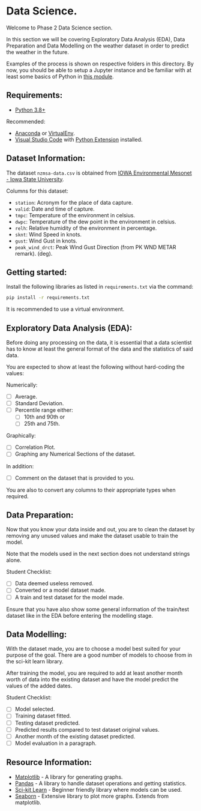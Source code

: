# Data Science.

Welcome to Phase 2 Data Science section.

In this section we will be covering Exploratory Data Analysis (EDA), Data Preparation and Data Modelling on the weather dataset in order to predict the weather in the future.

Examples of the process is shown on respective folders in this directory. By now, you should be able to setup a Jupyter instance and be familiar with at least some basics of Python in [this module](https://docs.microsoft.com/en-us/learn/paths/beginner-python/).

## Requirements:
* [Python 3.8+](https://www.python.org/)

Recommended:
* [Anaconda](https://www.anaconda.com/) or [VirtualEnv](https://virtualenv.pypa.io/en/latest/).
* [Visual Studio Code](https://code.visualstudio.com/) with [Python Extension](https://marketplace.visualstudio.com/items?itemName=ms-python.python) installed.

## Dataset Information:
The dataset `nzmsa-data.csv` is obtained from [IOWA Environmental Mesonet - Iowa State University](https://mesonet.agron.iastate.edu/).

Columns for this dataset:
* `station`: Acronym for the place of data capture.
* `valid`: Date and time of capture.
* `tmpc`: Temperature of the environment in celsius.
* `dwpc`: Temperature of the dew point in the environment in celsius.
* `relh`: Relative humidity of the environment in percentage.
* `sknt`: Wind Speed in knots.
* `gust`: Wind Gust in knots.
* `peak_wind_drct`: Peak Wind Gust Direction (from PK WND METAR remark). (deg).

## Getting started:
Install the following libraries as listed in `requirements.txt` via the command:

```bash
pip install -r requirements.txt
```

It is recommended to use a virtual environment.

## Exploratory Data Analysis (EDA):
Before doing any processing on the data, it is essential that a data scientist has to know at least the general format of the data and the statistics of said data.

You are expected to show at least the following without hard-coding the values:

Numerically:
-[ ] Average.
-[ ] Standard Deviation.
-[ ] Percentile range either:
    -[ ] 10th and 90th or
    -[ ] 25th and 75th.

Graphically:
-[ ] Correlation Plot.
-[ ] Graphing any Numerical Sections of the dataset.

In addition:
-[ ] Comment on the dataset that is provided to you.

You are also to convert any columns to their appropriate types when required.

## Data Preparation:
Now that you know your data inside and out, you are to clean the dataset by removing any unused values and make the dataset usable to train the model.

Note that the models used in the next section does not understand strings alone.

Student Checklist:
-[ ] Data deemed useless removed.
-[ ] Converted or a model dataset made.
-[ ] A train and test dataset for the model made.

Ensure that you have also show some general information of the train/test dataset like in the EDA before entering the modelling stage.

## Data Modelling:
With the dataset made, you are to choose a model best suited for your purpose of the goal. There are a good number of models to choose from in the sci-kit learn library.

After training the model, you are required to add at least another month worth of data into the existing dataset and have the model predict the values of the added dates.

Student Checklist:
-[ ] Model selected.
-[ ] Training dataset fitted.
-[ ] Testing dataset predicted.
-[ ] Predicted results compared to test dataset original values.
-[ ] Another month of the existing dataset predicted.
-[ ] Model evaluation in a paragraph.

## Resource Information:
* [Matplotlib](https://matplotlib.org/) - A library for generating graphs.
* [Pandas](https://pandas.pydata.org/docs/reference/index.html) - A library to handle dataset operations and getting statistics.
* [Sci-kit Learn](https://scikit-learn.org/stable/) - Beginner friendly library where models can be used.
* [Seaborn](https://seaborn.pydata.org/) - Extensive library to plot more graphs. Extends from matplotlib.